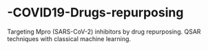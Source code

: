# -COVID19-Drugs-repurposing
Targeting Mpro (SARS-CoV-2) inhibitors by drug repurposing. QSAR techniques with classical machine learning.
